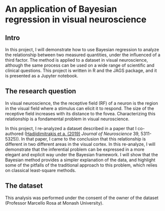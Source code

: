# An application of Bayesian regression in visual neuroscience

## Intro 
In this project, I will demonstrate how to use Bayesian regression to analyze the relationship between two measured quantities, under the influenced of a third factor. The method is applied to a dataset in visual neuroscience, although the same process can be used on a wide range of scientific and clinical questions. This project is written in R and the JAGS package, and it is presented as a Jupyter notebook.

## The research question
In visual neuroscience, the the receptive field (RF) of a neuron is the region in the visual field where a stimulus can elicit it to respond. The size of the receptive field increases with its distance to the fovea. Characterizing this relationship is a fondamental problem in visual neuroscience.

In this project, I re-analyzed a dataset described in a paper that I co-authored ([Hadjidimitrakis et a. (2019)](https://www.jneurosci.org/content/39/27/5311.abstract) _Journal of Neuroscience_ 39, 5311-5325)). In that paper, I came to the conclusion that this relationship is different in two different areas in the visual cortex. In this re-analyze, I will demonstrate that the inferential problem can be expressed in a more elegant and explicit way under the Bayesian framework. I will show that the Bayesian method provides a simpler explanation of the data, and highlight some of the pitfalls of the traditional approach to this problem, which relies on classical least-square methods.

 ## The dataset
 This analysis was performed under the consent of the owner of the dataset (Professor Marcello Rosa at Monash University). 
